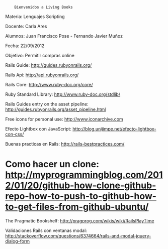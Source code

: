 
        Bienvenidos a Living Books

Materia:    Lenguajes Scripting

Docente:    Carla Ares

Alumnos:    Juan Francisco Pose - Fernando Javier Muñoz

Fecha:      22/09/2012

Objetivo:   Permitir compras online

Rails Guide: http://guides.rubyonrails.org/

Rails Api: http://api.rubyonrails.org/

Rails Core: http://www.ruby-doc.org/core/

Ruby Standard Library: http://www.ruby-doc.org/stdlib/

Rails Guides entry on the asset pipeline: http://guides.rubyonrails.org/asset_pipeline.html

Free icons for personal use: http://www.iconarchive.com

Efecto Lightbox con JavaScript: http://blog.unijimpe.net/efecto-lightbox-con-css/

Buenas practicas en Rails: http://rails-bestpractices.com/

Como hacer un clone: http://myprogrammingblog.com/2012/01/20/github-how-clone-github-repo-how-to-push-to-github-how-to-get-files-from-github-ubuntu/
=================================

The Pragmatic Bookshelf: http://pragprog.com/wikis/wiki/RailsPlayTime

Validaciones Rails con ventanas modal: http://stackoverflow.com/questions/6374664/rails-and-modal-jquery-dialog-form




